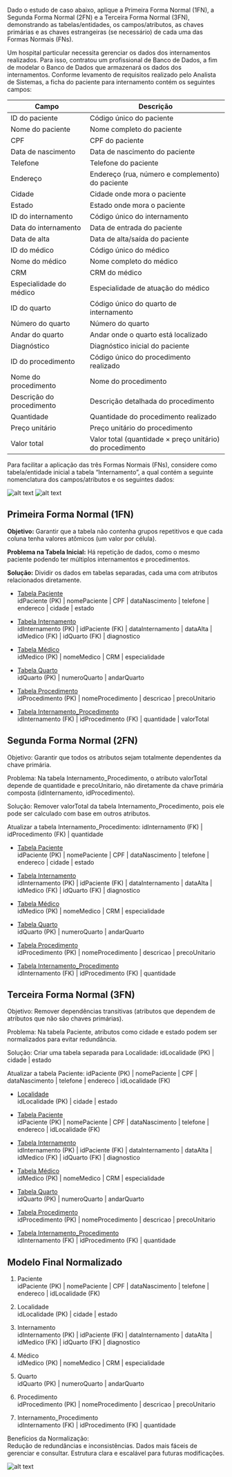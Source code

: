 Dado o estudo de caso abaixo, aplique a Primeira Forma Normal (1FN), a Segunda Forma Normal (2FN) e a Terceira Forma Normal (3FN), demonstrando as tabelas/entidades, os campos/atributos, as chaves primárias e as chaves estrangeiras (se necessário) de cada uma das Formas Normais (FNs).

Um hospital particular necessita gerenciar os dados dos internamentos realizados. Para isso, contratou um profissional de Banco de Dados, a fim de modelar o Banco de Dados que armazenará os dados dos internamentos. Conforme levamento de requisitos realizado pelo Analista de Sistemas, a ficha do paciente para internamento contém os seguintes campos:


| Campo                     | Descrição                                     |
|---------------------------|-----------------------------------------------|
| ID do paciente            | Código único do paciente                      |
| Nome do paciente          | Nome completo do paciente                     |
| CPF                       | CPF do paciente                               |
| Data de nascimento        | Data de nascimento do paciente                |
| Telefone                  | Telefone do paciente                          |
| Endereço                  | Endereço (rua, número e complemento) do paciente |
| Cidade                    | Cidade onde mora o paciente                   |
| Estado                    | Estado onde mora o paciente                   |
| ID do internamento        | Código único do internamento                  |
| Data do internamento      | Data de entrada do paciente                   |
| Data de alta              | Data de alta/saída do paciente                |
| ID do médico              | Código único do médico                        |
| Nome do médico            | Nome completo do médico                       |
| CRM                       | CRM do médico                                 |
| Especialidade do médico   | Especialidade de atuação do médico            |
| ID do quarto              | Código único do quarto de internamento        |
| Número do quarto          | Número do quarto                              |
| Andar do quarto           | Andar onde o quarto está localizado           |
| Diagnóstico               | Diagnóstico inicial do paciente               |
| ID do procedimento        | Código único do procedimento realizado        |
| Nome do procedimento      | Nome do procedimento                          |
| Descrição do procedimento | Descrição detalhada do procedimento           |
| Quantidade                | Quantidade do procedimento realizado          |
| Preço unitário            | Preço unitário do procedimento                |
| Valor total               | Valor total (quantidade × preço unitário) do procedimento |


Para facilitar a aplicação das três Formas Normais (FNs), considere como tabela/entidade inicial a tabela “Internamento”, a qual contém a seguinte nomenclatura dos campos/atributos e os seguintes dados:

![alt text](image-1.png)
![alt text](image-2.png) 

## Primeira Forma Normal (1FN)

<b>Objetivo:</b>
Garantir que a tabela não contenha grupos repetitivos e que cada coluna tenha valores atômicos (um valor por célula).<br>

<b>Problema na Tabela Inicial:</b>
Há repetição de dados, como o mesmo paciente podendo ter múltiplos internamentos e procedimentos.<br>

<b>Solução:</b>
Dividir os dados em tabelas separadas, cada uma com atributos relacionados diretamente.

- <u>Tabela Paciente</u> <br>
idPaciente (PK) | nomePaciente | CPF | dataNascimento | telefone | endereco | cidade | estado

- <u>Tabela Internamento</u> <br>
idInternamento (PK) | idPaciente (FK) | dataInternamento | dataAlta | idMedico (FK) | idQuarto (FK) | diagnostico

- <u>Tabela Médico</u> <br>
idMedico (PK) | nomeMedico | CRM | especialidade

- <u>Tabela Quarto</u> <br>
idQuarto (PK) | numeroQuarto | andarQuarto

- <u>Tabela Procedimento</u> <br>
idProcedimento (PK) | nomeProcedimento | descricao | precoUnitario

- <u>Tabela Internamento_Procedimento</u> <br>
idInternamento (FK) | idProcedimento (FK) | quantidade | valorTotal

## Segunda Forma Normal (2FN)

Objetivo:
Garantir que todos os atributos sejam totalmente dependentes da chave primária.

Problema:
Na tabela Internamento_Procedimento, o atributo valorTotal depende de quantidade e precoUnitario, não diretamente da chave primária composta (idInternamento, idProcedimento).

Solução:
Remover valorTotal da tabela Internamento_Procedimento, pois ele pode ser calculado com base em outros atributos.

Atualizar a tabela Internamento_Procedimento:
idInternamento (FK) | idProcedimento (FK) | quantidade

- <u>Tabela Paciente</u> <br>
idPaciente (PK) | nomePaciente | CPF | dataNascimento | telefone | endereco | cidade | estado

- <u>Tabela Internamento</u> <br>
idInternamento (PK) | idPaciente (FK) | dataInternamento | dataAlta | idMedico (FK) | idQuarto (FK) | diagnostico

- <u>Tabela Médico</u> <br>
idMedico (PK) | nomeMedico | CRM | especialidade

- <u>Tabela Quarto</u> <br>
idQuarto (PK) | numeroQuarto | andarQuarto

- <u>Tabela Procedimento</u> <br>
idProcedimento (PK) | nomeProcedimento | descricao | precoUnitario

- <u>Tabela Internamento_Procedimento</u> <br>
 idInternamento (FK) | idProcedimento (FK) | quantidade


## Terceira Forma Normal (3FN)

Objetivo:
Remover dependências transitivas (atributos que dependem de atributos que não são chaves primárias).

Problema:
Na tabela Paciente, atributos como cidade e estado podem ser normalizados para evitar redundância.

Solução:
Criar uma tabela separada para Localidade: 
idLocalidade (PK) | cidade | estado

Atualizar a tabela Paciente:
idPaciente (PK) | nomePaciente | CPF | dataNascimento | telefone | endereco | idLocalidade (FK)

- <u>Localidade</u> <br>
idLocalidade (PK) | cidade | estado

- <u>Tabela Paciente</u> <br>
idPaciente (PK) | nomePaciente | CPF | dataNascimento | telefone | endereco | idLocalidade (FK)

- <u>Tabela Internamento</u> <br>
idInternamento (PK) | idPaciente (FK) | dataInternamento | dataAlta | idMedico (FK) | idQuarto (FK) | diagnostico

- <u>Tabela Médico</u> <br>
idMedico (PK) | nomeMedico | CRM | especialidade

- <u>Tabela Quarto</u> <br>
idQuarto (PK) | numeroQuarto | andarQuarto

- <u>Tabela Procedimento</u> <br>
idProcedimento (PK) | nomeProcedimento | descricao | precoUnitario

- <u>Tabela Internamento_Procedimento</u> <br>
 idInternamento (FK) | idProcedimento (FK) | quantidade

## Modelo Final Normalizado

1. Paciente <br>
idPaciente (PK) | nomePaciente | CPF | dataNascimento | telefone | endereco | idLocalidade (FK)

2. Localidade <br>
idLocalidade (PK) | cidade | estado

3. Internamento <br>
idInternamento (PK) | idPaciente (FK) | dataInternamento | dataAlta | idMedico (FK) | idQuarto (FK) | diagnostico

4. Médico <br>
idMedico (PK) | nomeMedico | CRM | especialidade

5. Quarto <br>
idQuarto (PK) | numeroQuarto | andarQuarto

6. Procedimento <br>
idProcedimento (PK) | nomeProcedimento | descricao | precoUnitario

7. Internamento_Procedimento <br>
idInternamento (FK) | idProcedimento (FK) | quantidade

Benefícios da Normalização: <br>
Redução de redundâncias e inconsistências.
Dados mais fáceis de gerenciar e consultar.
Estrutura clara e escalável para futuras modificações.

![alt text](image-3.png)

